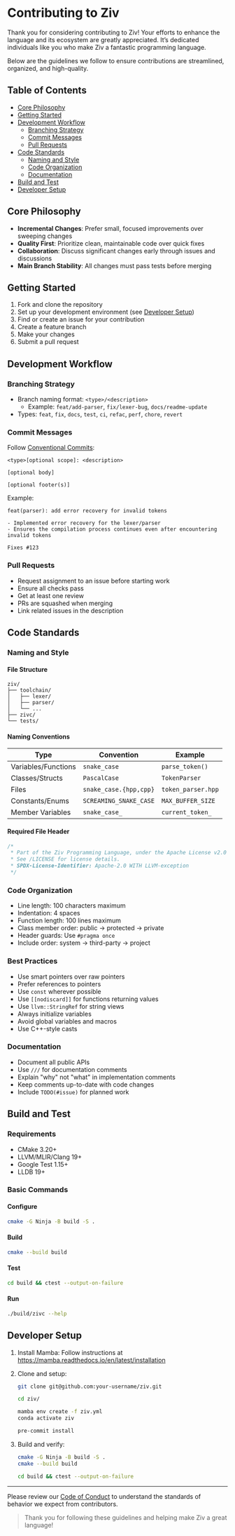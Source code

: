 <!--
Part of the Ziv Programming Language, under the Apache License v2.0 with LLVM
See /LICENSE for license details.
SPDX-License-Identifier: Apache-2.0 WITH LLVM-exception
-->

# Contributing to Ziv

Thank you for considering contributing to Ziv! Your efforts to enhance the language and its ecosystem are greatly appreciated. It’s dedicated individuals like you who make Ziv a fantastic programming language.

Below are the guidelines we follow to ensure contributions are streamlined, organized, and high-quality.

## Table of Contents

- [Core Philosophy](#core-philosophy)
- [Getting Started](#getting-started)
- [Development Workflow](#development-workflow)
  - [Branching Strategy](#branching-strategy)
  - [Commit Messages](#commit-messages)
  - [Pull Requests](#pull-requests)
- [Code Standards](#code-standards)
  - [Naming and Style](#naming-and-style)
  - [Code Organization](#code-organization)
  - [Documentation](#documentation)
- [Build and Test](#build-and-test)
- [Developer Setup](#developer-setup)

## Core Philosophy

- **Incremental Changes**: Prefer small, focused improvements over sweeping changes
- **Quality First**: Prioritize clean, maintainable code over quick fixes
- **Collaboration**: Discuss significant changes early through issues and discussions
- **Main Branch Stability**: All changes must pass tests before merging

## Getting Started

1. Fork and clone the repository
2. Set up your development environment (see [Developer Setup](#developer-setup))
3. Find or create an issue for your contribution
4. Create a feature branch
5. Make your changes
6. Submit a pull request

## Development Workflow

### Branching Strategy

- Branch naming format: `<type>/<description>`
  - Example: `feat/add-parser`, `fix/lexer-bug`, `docs/readme-update`
- Types: `feat`, `fix`, `docs`, `test`, `ci`, `refac`, `perf`, `chore`, `revert`

### Commit Messages

Follow [Conventional Commits](https://www.conventionalcommits.org/en/v1.0.0/):

```
<type>[optional scope]: <description>

[optional body]

[optional footer(s)]
```

Example:
```
feat(parser): add error recovery for invalid tokens

- Implemented error recovery for the lexer/parser
- Ensures the compilation process continues even after encountering invalid tokens

Fixes #123
```

### Pull Requests

- Request assignment to an issue before starting work
- Ensure all checks pass
- Get at least one review
- PRs are squashed when merging
- Link related issues in the description

## Code Standards

### Naming and Style

#### File Structure
```
ziv/
├── toolchain/
│   ├── lexer/
│   ├── parser/
│   └── ...
├── zivc/
└── tests/
```

#### Naming Conventions
| Type | Convention | Example |
|------|------------|---------|
| Variables/Functions | `snake_case` | `parse_token()` |
| Classes/Structs | `PascalCase` | `TokenParser` |
| Files | `snake_case.{hpp,cpp}` | `token_parser.hpp` |
| Constants/Enums | `SCREAMING_SNAKE_CASE` | `MAX_BUFFER_SIZE` |
| Member Variables | `snake_case_` | `current_token_` |

#### Required File Header
```cpp
/*
 * Part of the Ziv Programming Language, under the Apache License v2.0 with LLVM
 * See /LICENSE for license details.
 * SPDX-License-Identifier: Apache-2.0 WITH LLVM-exception
 */
```

### Code Organization

- Line length: 100 characters maximum
- Indentation: 4 spaces
- Function length: 100 lines maximum
- Class member order: public → protected → private
- Header guards: Use `#pragma once`
- Include order: system → third-party → project

### Best Practices

- Use smart pointers over raw pointers
- Prefer references to pointers
- Use `const` wherever possible
- Use `[[nodiscard]]` for functions returning values
- Use `llvm::StringRef` for string views
- Always initialize variables
- Avoid global variables and macros
- Use C++-style casts

### Documentation

- Document all public APIs
- Use `///` for documentation comments
- Explain "why" not "what" in implementation comments
- Keep comments up-to-date with code changes
- Include `TODO(#issue)` for planned work

## Build and Test

### Requirements
- CMake 3.20+
- LLVM/MLIR/Clang 19+
- Google Test 1.15+
- LLDB 19+

### Basic Commands

#### Configure
```bash
cmake -G Ninja -B build -S .
```

#### Build
```bash
cmake --build build
```

#### Test
```bash
cd build && ctest --output-on-failure
```

#### Run

```bash
./build/zivc --help
```

## Developer Setup

1. Install Mamba: Follow instructions at https://mamba.readthedocs.io/en/latest/installation

2. Clone and setup:
    ```bash
    git clone git@github.com:your-username/ziv.git
    ```

    ```bash
    cd ziv/
    ```

    ```bash
    mamba env create -f ziv.yml
    conda activate ziv
    ```

   ```bash
   pre-commit install
   ```

3. Build and verify:
    ```bash
    cmake -G Ninja -B build -S .
    cmake --build build
    ```
    ```bash
    cd build && ctest --output-on-failure
    ```

---

Please review our [Code of Conduct](CODE_OF_CONDUCT.md) to understand the standards of behavior we expect from contributors.

> Thank you for following these guidelines and helping make Ziv a great language!
